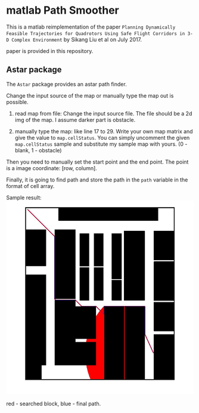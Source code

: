 # matlab Path Smoother

This is a matlab reimplementation of the paper `Planning Dynamically Feasible Trajectories for Quadrotors Using Safe Flight Corridors in 3-D Complex Environment` by Sikang Liu et al on July 2017.

paper is provided in this repository.

## Astar package

The `Astar` package provides an astar path finder.

Change the input source of the map or manually type the map out is possible.

1. read map from file: Change the input source file. The file should be a 2d img of the map. I assume darker part is obstacle.

2. manually type the map: like line 17 to 29. Write your own map matrix and give the value to `map.cellStatus`. You can simply uncomment the given `map.cellStatus` sample and substitute my sample map with yours. (0 - blank, 1 - obstacle)

Then you need to manually set the start point and the end point. The point is a image coordinate: [row, column].

Finally, it is going to find path and store the path in the `path` variable in the format of cell array.

Sample result:
![astar img](/pic/astarResult.jpg)

red - searched block, blue - final path.
